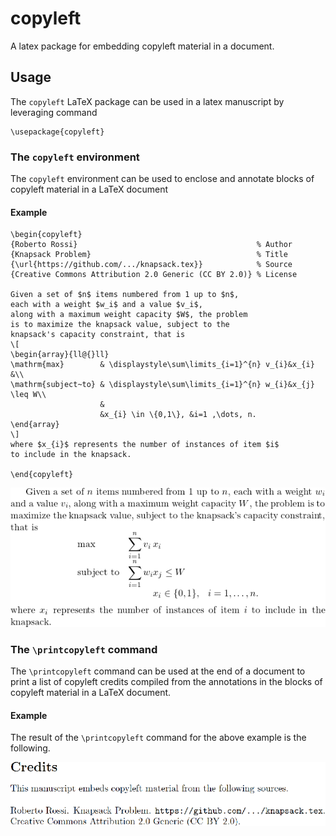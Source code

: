 # copyleft
A latex package for embedding copyleft material in a document.

## Usage
The `copyleft` LaTeX package can be used in a latex manuscript by leveraging command
```
\usepackage{copyleft}
```

### The `copyleft` environment

The `copyleft` environment can be used to enclose and annotate blocks of copyleft material in a LaTeX document

#### Example
```
\begin{copyleft}
{Roberto Rossi}                                        % Author
{Knapsack Problem}                                     % Title
{\url{https://github.com/.../knapsack.tex}}            % Source
{Creative Commons Attribution 2.0 Generic (CC BY 2.0)} % License

Given a set of $n$ items numbered from 1 up to $n$, 
each with a weight $w_i$ and a value $v_i$, 
along with a maximum weight capacity $W$, the problem 
is to maximize the knapsack value, subject to the 
knapsack's capacity constraint, that is 
\[
\begin{array}{ll@{}ll}
\mathrm{max}        & \displaystyle\sum\limits_{i=1}^{n} v_{i}&x_{i} &\\
\mathrm{subject~to} & \displaystyle\sum\limits_{i=1}^{n} w_{i}&x_{j} \leq W\\
                    &                                        
                    &x_{i} \in \{0,1\}, &i=1 ,\dots, n.
\end{array}
\]
where $x_{i}$ represents the number of instances of item $i$ 
to include in the knapsack.

\end{copyleft}
```

[comment]: # (https://quicklatex.com/)
![The compiled example](img/knapsack.png)

### The `\printcopyleft` command
The `\printcopyleft` command can be used at the end of a document to print a list of copyleft credits compiled from the annotations in the blocks of copyleft material in a LaTeX document.

#### Example
The result of the `\printcopyleft` command for the above example is the following.

![The compiled example](img/credits.png)

